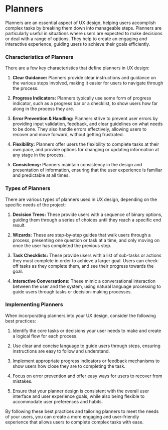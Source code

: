 # Planners

Planners are an essential aspect of UX design, helping users accomplish complex tasks by breaking them down into manageable steps. Planners are particularly useful in situations where users are expected to make decisions or deal with a range of options. They help to create an engaging and interactive experience, guiding users to achieve their goals efficiently.

### Characteristics of Planners

There are a few key characteristics that define planners in UX design:

1. **Clear Guidance:** Planners provide clear instructions and guidance on the various steps involved, making it easier for users to navigate through the process.

2. **Progress Indicators:** Planners typically use some form of progress indicator, such as a progress bar or a checklist, to show users how far along in the process they are.

3. **Error Prevention & Handling:** Planners strive to prevent user errors by providing input validation, feedback, and clear guidelines on what needs to be done. They also handle errors effectively, allowing users to recover and move forward, without getting frustrated.

4. **Flexibility:** Planners offer users the flexibility to complete tasks at their own pace, and provide options for changing or updating information at any stage in the process.

5. **Consistency:** Planners maintain consistency in the design and presentation of information, ensuring that the user experience is familiar and predictable at all times.

### Types of Planners

There are various types of planners used in UX design, depending on the specific needs of the project:

1. **Decision Trees:** These provide users with a sequence of binary options, guiding them through a series of choices until they reach a specific end result.

2. **Wizards:** These are step-by-step guides that walk users through a process, presenting one question or task at a time, and only moving on once the user has completed the previous step.

3. **Task Checklists:** These provide users with a list of sub-tasks or actions they must complete in order to achieve a larger goal. Users can check-off tasks as they complete them, and see their progress towards the goal.

4. **Interactive Conversations:** These mimic a conversational interaction between the user and the system, using natural language processing to guide users through tasks or decision-making processes.

### Implementing Planners

When incorporating planners into your UX design, consider the following best practices:

1. Identify the core tasks or decisions your user needs to make and create a logical flow for each process.

2. Use clear and concise language to guide users through steps, ensuring instructions are easy to follow and understand.

3. Implement appropriate progress indicators or feedback mechanisms to show users how close they are to completing the task.

4. Focus on error prevention and offer easy ways for users to recover from mistakes.

5. Ensure that your planner design is consistent with the overall user interface and user experience goals, while also being flexible to accommodate user preferences and habits.

By following these best practices and tailoring planners to meet the needs of your users, you can create a more engaging and user-friendly experience that allows users to complete complex tasks with ease.